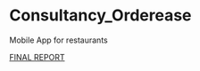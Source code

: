 # Consultancy_Orderease
Mobile App for restaurants

[FINAL REPORT](https://drive.google.com/file/d/1T17SyPuaT77BMS0DCkvhE7OyXiRE7O_7/view?usp=sharing)
